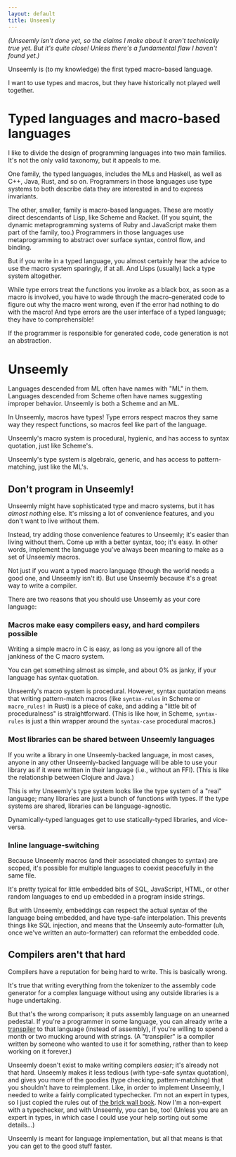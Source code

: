 ```yaml
---
layout: default
title: Unseemly
---
```


*(Unseemly isn't done yet, so the claims I make about it aren't technically true yet.
  But it's quite close!
  Unless there's a fundamental flaw I haven't found yet.)*
  
Unseemly is (to my knowledge) the first typed macro-based language.

I want to use types and macros, but they have historically not played well together.

# Typed languages and macro-based languages

I like to divide the design of programming languages into two main families.
It's not the only valid taxonomy, 
 but it appeals to me.

One family, the typed languages,
 includes the MLs and Haskell, as well as C++, Java, Rust, and so on.
Programmers in those languages use type systems
 to both describe data they are interested in and to express invariants.

The other, smaller, family is macro-based languages.
These are mostly direct descendants of Lisp, like Scheme and Racket.
(If you squint, the dynamic metaprogramming systems of Ruby and JavaScript
 make them part of the family, too.)
Programmers in those languages use metaprogramming to 
 abstract over surface syntax, control flow, and binding.

But if you write in a typed language, 
 you almost certainly hear the advice to use the macro system sparingly,
  if at all.
And Lisps (usually) lack a type system altogether.

While type errors treat the functions you invoke as a black box,
 as soon as a macro is involved, 
  you have to wade through the macro-generated code
   to figure out why the macro went wrong,
  even if the error had nothing to do with the macro!
And type errors are the user interface of a typed language;
 they have to comprehensible!

If the programmer is responsible for generated code,
 code generation is not an abstraction.

# Unseemly

Languages descended from ML often have names with "ML" in them.
Languages descended from Scheme often have names suggesting improper behavior.
Unseemly is both a Scheme and an ML.

In Unseemly, macros have types!
Type errors respect macros they same way they respect functions,
 so macros feel like part of the language.

Unseemly's macro system is procedural, hygienic, 
 and has access to syntax quotation,
  just like Scheme's.

Unseemly's type system is algebraic, generic,
 and has access to pattern-matching,
  just like the ML's.

## Don't program in Unseemly!

Unseemly might have sophisticated type and macro systems,
 but it has _almost nothing_ else.
It's missing a lot of convenience features,
 and you don't want to live without them.

Instead, try adding those convenience features to Unseemly;
 it's easier than living without them.
Come up with a better syntax, too; it's easy.
In other words, implement the language you've always been meaning to make
 as a set of Unseemly macros.

Not just if you want a typed macro language
 (though the world needs a good one, and Unseemly isn't it).
But use Unseemly because it's a great way to write a compiler.

There are two reasons that you should use Unseemly as your core language:

### Macros make easy compilers easy, and hard compilers possible

Writing a simple macro in C is easy,
 as long as you ignore all of the jankiness of the C macro system.
 
You can get something almost as simple, and about 0% as janky,
 if your language has syntax quotation.
 
Unseemly's macro system is procedural.
However, syntax quotation means that writing pattern-match macros
 (like `syntax-rules` in Scheme or `macro_rules!` in Rust)
 is a piece of cake, 
  and adding a "little bit of proceduralness" is straightforward.
(This is like how, in Scheme, `syntax-rules` is just a
 thin wrapper around the `syntax-case` procedural macros.)

### Most libraries can be shared between Unseemly languages

If you write a library in one Unseemly-backed language,
 in most cases, anyone in any other Unseemly-backed language
  will be able to use your library
   as if it were written in their language (i.e., without an FFI).
(This is like the relationship between Clojure and Java.)
   
This is why Unseemly's type system looks like
 the type system of a "real" language;
  many libraries are just a bunch of functions with types.
If the type systems are shared, libraries can be language-agnostic.

Dynamically-typed languages get to use statically-typed libraries,
 and vice-versa.
 
### Inline language-switching

Because Unseemly macros (and their associated changes to syntax) are scoped,
 it's possible for multiple languages to coexist peacefully in the same file.

It's pretty typical for little embedded bits of SQL, JavaScript, HTML,
 or other random languages
 to end up embedded in a program inside strings.

But with Unseemly, embeddings can respect the actual syntax of the language being embedded,
 and have type-safe interpolation.
This prevents things like SQL injection, and means that the Unseemly auto-formatter
 (uh, once we've written an auto-formatter)
 can reformat the embedded code.
 
## Compilers aren't that hard

Compilers have a reputation for being hard to write. This is basically wrong.

It's true that writing everything from the tokenizer to the assembly code generator
 for a complex language without using any outside libraries
 is a huge undertaking.
 
But that's the wrong comparison; it puts assembly language on an unearned pedestal.
If you're a programmer in some language, 
 you can already write a [transpiler] to that language (instead of assembly),
  if you're willing to spend a month or two mucking around with strings.
(A "transpiler" is a compiler written by someone who wanted to use it for something, 
  rather than to keep working on it forever.)

[transpiler]: http://composition.al/blog/2017/07/31/my-first-fifteen-compilers/

Unseemly doesn't exist to make writing compilers *easier*; it's already not that hard.
Unseemly makes it less tedious (with type-safe syntax quotation),
 and gives you more of the goodies (type checking, pattern-matching)
  that you shouldn't have to reimplement.
Like, in order to implement Unseemly,
 I needed to write a fairly complicated typechecker.
I'm not an expert in types, so I just copied the rules out of [the brick wall book].
Now I'm a non-expert with a typechecker, and with Unseemly, you can be, too!
(Unless you are an expert in types,
 in which case I could use your help sorting out some details...)

[the brick wall book]: https://www.cis.upenn.edu/~bcpierce/tapl/

Unseemly is meant for language implementation,
 but all that means is that you can get to the good stuff faster.
